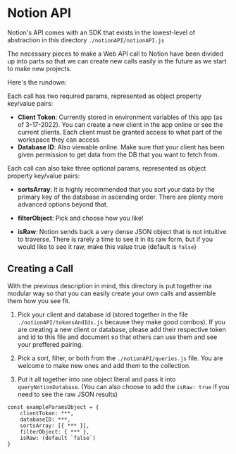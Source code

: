 # Notion API

Notion's API comes with an SDK that exists in the lowest-level of abstraction in this directory `./notionAPI/notionAPI.js`

The necessary pieces to make a Web API call to Notion have been divided up into parts so that we can create new calls easily in the future as we start to make new projects.

Here's the rundown:

Each call has two required params, represented as object property key/value pairs:
- **Client Token**: Currently stored in environment variables of this app (as of 3-17-2022).  You can create a new client in the app online or see the current clients.  Each client must be granted access to what part of the workspace they can access
- **Database ID**: Also viewable online.  Make sure that your client has been given permission to get data from the DB that you want to fetch from.

Each call can also take three optional params, represented as object property key/value pairs:
- **sortsArray**: It is highly recommended that you sort your data by the primary key of the database in ascending order.  There are plenty more advanced options beyond that.

- **filterObject**: Pick and choose how you like!

- **isRaw**: Notion sends back a very dense JSON object that is not intuitive to traverse.  There is rarely a time to see it in its raw form, but if you would like to see it raw, make this value true (default is `false`)

## Creating a Call

With the previous description in mind, this directory is put together ina  modular way so that you can easily create your own calls and assemble them how you see fit.

1. Pick your client and database id (stored together in the file `./notionAPI/tokensAndIds.js` because they make good combos).  If you are creating a new client or database, please add their respective token and id to this file and document so that others can use them and see your preffered pairing.

2. Pick a sort, filter, or both from the `./notionAPI/queries.js` file.  You are welcome to make new ones and add them to the collection. 

3. Put it all together into one object literal and pass it into `queryNotionDatabase`.  (You can also choose to add the `isRaw: true` if you need to see the raw JSON results)


```
const exampleParamsObject = {
    clientToken: ***,
    databaseID: ***,
    sortsArray: [{ *** }],
    filterObject: { *** },
    isRaw: (default `false`)
}
```